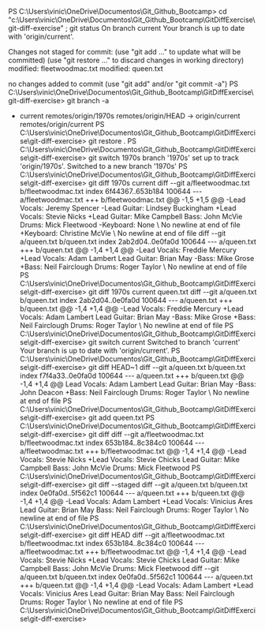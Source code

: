PS C:\Users\vinic\OneDrive\Documentos\Git_Github_Bootcamp> cd "c:\Users\vinic\OneDrive\Documentos\Git_Github_Bootcamp\GitDiffExercise\git-diff-exercise" ; git status
On branch current
Your branch is up to date with 'origin/current'.

Changes not staged for commit:
  (use "git add <file>..." to update what will be committed)
  (use "git restore <file>..." to discard changes in working directory)
        modified:   fleetwoodmac.txt
        modified:   queen.txt

no changes added to commit (use "git add" and/or "git commit -a")
PS C:\Users\vinic\OneDrive\Documentos\Git_Github_Bootcamp\GitDiffExercise\git-diff-exercise> git branch -a
* current
  remotes/origin/1970s
  remotes/origin/HEAD -> origin/current
  remotes/origin/current
PS C:\Users\vinic\OneDrive\Documentos\Git_Github_Bootcamp\GitDiffExercise\git-diff-exercise> git restore .
PS C:\Users\vinic\OneDrive\Documentos\Git_Github_Bootcamp\GitDiffExercise\git-diff-exercise> git switch 1970s
branch '1970s' set up to track 'origin/1970s'.
Switched to a new branch '1970s'
PS C:\Users\vinic\OneDrive\Documentos\Git_Github_Bootcamp\GitDiffExercise\git-diff-exercise> git diff 1970s current
diff --git a/fleetwoodmac.txt b/fleetwoodmac.txt
index 6f44367..653b184 100644
--- a/fleetwoodmac.txt
+++ b/fleetwoodmac.txt
@@ -1,5 +1,5 @@
-Lead Vocals: Jeremy Spencer
-Lead Guitar: Lindsey Buckingham
+Lead Vocals: Stevie Nicks
+Lead Guitar: Mike Campbell
 Bass: John McVie
 Drums: Mick Fleetwood
-Keyboard: None
\ No newline at end of file
+Keyboard: Christine McVie
\ No newline at end of file
diff --git a/queen.txt b/queen.txt
index 2ab2d04..0e0fa0d 100644
--- a/queen.txt
+++ b/queen.txt
@@ -1,4 +1,4 @@
-Lead Vocals: Freddie Mercury
+Lead Vocals: Adam Lambert
 Lead Guitar: Brian May
-Bass: Mike Grose
+Bass: Neil Fairclough
 Drums: Roger Taylor
\ No newline at end of file
PS C:\Users\vinic\OneDrive\Documentos\Git_Github_Bootcamp\GitDiffExercise\git-diff-exercise> git diff 1970s current queen.txt
diff --git a/queen.txt b/queen.txt
index 2ab2d04..0e0fa0d 100644
--- a/queen.txt
+++ b/queen.txt
@@ -1,4 +1,4 @@
-Lead Vocals: Freddie Mercury
+Lead Vocals: Adam Lambert
 Lead Guitar: Brian May
-Bass: Mike Grose
+Bass: Neil Fairclough
 Drums: Roger Taylor
\ No newline at end of file
PS C:\Users\vinic\OneDrive\Documentos\Git_Github_Bootcamp\GitDiffExercise\git-diff-exercise> git switch current
Switched to branch 'current'
Your branch is up to date with 'origin/current'.
PS C:\Users\vinic\OneDrive\Documentos\Git_Github_Bootcamp\GitDiffExercise\git-diff-exercise> git diff HEAD~1
diff --git a/queen.txt b/queen.txt
index f7f4a33..0e0fa0d 100644
--- a/queen.txt
+++ b/queen.txt
@@ -1,4 +1,4 @@
 Lead Vocals: Adam Lambert
 Lead Guitar: Brian May
-Bass: John Deacon
+Bass: Neil Fairclough
 Drums: Roger Taylor
\ No newline at end of file
PS C:\Users\vinic\OneDrive\Documentos\Git_Github_Bootcamp\GitDiffExercise\git-diff-exercise> git add queen.txt
PS C:\Users\vinic\OneDrive\Documentos\Git_Github_Bootcamp\GitDiffExercise\git-diff-exercise> git diff
diff --git a/fleetwoodmac.txt b/fleetwoodmac.txt
index 653b184..8c384c0 100644
--- a/fleetwoodmac.txt
+++ b/fleetwoodmac.txt
@@ -1,4 +1,4 @@
-Lead Vocals: Stevie Nicks
+Lead Vocals: Stevie Chicks
 Lead Guitar: Mike Campbell
 Bass: John McVie
 Drums: Mick Fleetwood
PS C:\Users\vinic\OneDrive\Documentos\Git_Github_Bootcamp\GitDiffExercise\git-diff-exercise> git diff --staged
diff --git a/queen.txt b/queen.txt
index 0e0fa0d..5f562c1 100644
--- a/queen.txt
+++ b/queen.txt
@@ -1,4 +1,4 @@
-Lead Vocals: Adam Lambert
+Lead Vocals: Vinicius Ares
 Lead Guitar: Brian May
 Bass: Neil Fairclough
 Drums: Roger Taylor
\ No newline at end of file
PS C:\Users\vinic\OneDrive\Documentos\Git_Github_Bootcamp\GitDiffExercise\git-diff-exercise> git diff HEAD
diff --git a/fleetwoodmac.txt b/fleetwoodmac.txt
index 653b184..8c384c0 100644
--- a/fleetwoodmac.txt
+++ b/fleetwoodmac.txt
@@ -1,4 +1,4 @@
-Lead Vocals: Stevie Nicks
+Lead Vocals: Stevie Chicks
 Lead Guitar: Mike Campbell
 Bass: John McVie
 Drums: Mick Fleetwood
diff --git a/queen.txt b/queen.txt
index 0e0fa0d..5f562c1 100644
--- a/queen.txt
+++ b/queen.txt
@@ -1,4 +1,4 @@
-Lead Vocals: Adam Lambert
+Lead Vocals: Vinicius Ares
 Lead Guitar: Brian May
 Bass: Neil Fairclough
 Drums: Roger Taylor
\ No newline at end of file
PS C:\Users\vinic\OneDrive\Documentos\Git_Github_Bootcamp\GitDiffExercise\git-diff-exercise> 